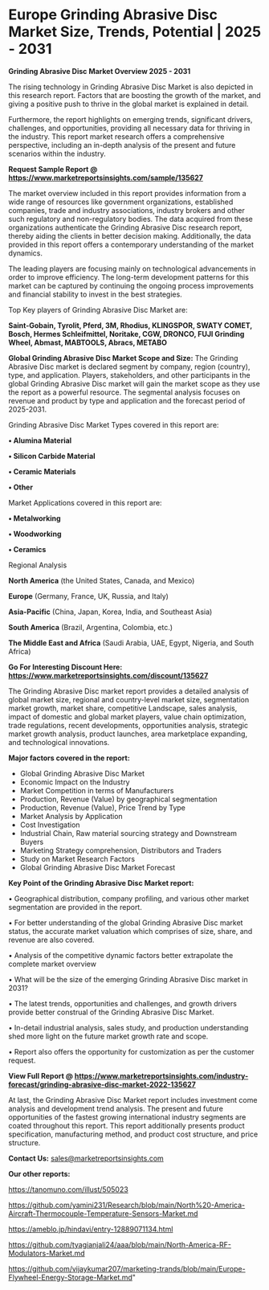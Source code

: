 # Europe Grinding Abrasive Disc Market Size, Trends, Potential | 2025 - 2031

<Strong> Grinding Abrasive Disc Market Overview 2025 - 2031</strong>

The rising technology in Grinding Abrasive Disc Market is also depicted in this research report. Factors that are boosting the growth of the market, and giving a positive push to thrive in the global market is explained in detail.

Furthermore, the report highlights on emerging trends, significant drivers, challenges, and opportunities, providing all necessary data for thriving in the industry. This report market research offers a comprehensive perspective, including an in-depth analysis of the present and future scenarios within the industry.

<strong>Request Sample Report @ <a href=https://www.marketreportsinsights.com/sample/135627>https://www.marketreportsinsights.com/sample/135627</a></strong>

The market overview included in this report provides information from a wide range of resources like government organizations, established companies, trade and industry associations, industry brokers and other such regulatory and non-regulatory bodies. The data acquired from these organizations authenticate the Grinding Abrasive Disc research report, thereby aiding the clients in better decision making. Additionally, the data provided in this report offers a contemporary understanding of the market dynamics.

The leading players are focusing mainly on technological advancements in order to improve efficiency. The long-term development patterns for this market can be captured by continuing the ongoing process improvements and financial stability to invest in the best strategies.

Top Key players of Grinding Abrasive Disc Market are:

<strong>Saint-Gobain, Tyrolit, Pferd, 3M, Rhodius, KLINGSPOR, SWATY COMET, Bosch, Hermes Schleifmittel, Noritake, CGW, DRONCO, FUJI Grinding Wheel, Abmast, MABTOOLS, Abracs, METABO</strong>

<strong><b>Global Grinding Abrasive Disc Market Scope and Size:</b></strong>
The Grinding Abrasive Disc market is declared segment by company, region (country), type, and application. Players, stakeholders, and other participants in the global Grinding Abrasive Disc market will gain the market scope as they use the report as a powerful resource. The segmental analysis focuses on revenue and product by type and application and the forecast period of 2025-2031.

Grinding Abrasive Disc Market Types covered in this report are:

<strong>• Alumina Material

• Silicon Carbide Material

• Ceramic Materials

• Other</strong>

Market Applications covered in this report are:

<strong>• Metalworking

• Woodworking

• Ceramics</strong> 

Regional Analysis

<strong>North America</strong> (the United States, Canada, and Mexico)

<strong>Europe</strong> (Germany, France, UK, Russia, and Italy)

<strong>Asia-Pacific</strong> (China, Japan, Korea, India, and Southeast Asia)

<strong>South America</strong> (Brazil, Argentina, Colombia, etc.)

<strong>The Middle East and Africa</strong> (Saudi Arabia, UAE, Egypt, Nigeria, and South Africa)

<strong>Go For Interesting Discount Here: <a href=https://www.marketreportsinsights.com/discount/135627>https://www.marketreportsinsights.com/discount/135627</a></strong>

The Grinding Abrasive Disc market report provides a detailed analysis of global market size, regional and country-level market size, segmentation market growth, market share, competitive Landscape, sales analysis, impact of domestic and global market players, value chain optimization, trade regulations, recent developments, opportunities analysis, strategic market growth analysis, product launches, area marketplace expanding, and technological innovations.

<strong><b>Major factors covered in the report:</b></strong>
<ul>
  <li>Global Grinding Abrasive Disc Market </li>
  <li>Economic Impact on the Industry</li>
  <li>Market Competition in terms of Manufacturers</li>
  <li>Production, Revenue (Value) by geographical segmentation</li>
  <li>Production, Revenue (Value), Price Trend by Type</li>
  <li>Market Analysis by Application</li>
  <li>Cost Investigation</li>
  <li>Industrial Chain, Raw material sourcing strategy and Downstream Buyers</li>
  <li>Marketing Strategy comprehension, Distributors and Traders</li>
  <li>Study on Market Research Factors</li>
  <li>Global Grinding Abrasive Disc Market Forecast</li>
</ul>

<strong><b>Key Point of the Grinding Abrasive Disc Market report:</b></strong>

• Geographical distribution, company profiling, and various other market segmentation are provided in the report.

• For better understanding of the global Grinding Abrasive Disc market status, the accurate market valuation which comprises of size, share, and revenue are also covered.

• Analysis of the competitive dynamic factors better extrapolate the complete market overview

• What will be the size of the emerging Grinding Abrasive Disc market in 2031?

• The latest trends, opportunities and challenges, and growth drivers provide better construal of the Grinding Abrasive Disc Market.

• In-detail industrial analysis, sales study, and production understanding shed more light on the future market growth rate and scope.

• Report also offers the opportunity for customization as per the customer request.

<strong><b>View Full Report @ <a href=https://www.marketreportsinsights.com/industry-forecast/grinding-abrasive-disc-market-2022-135627>https://www.marketreportsinsights.com/industry-forecast/grinding-abrasive-disc-market-2022-135627</a></b></strong>


At last, the Grinding Abrasive Disc Market report includes investment come analysis and development trend analysis. The present and future opportunities of the fastest growing international industry segments are coated throughout this report. This report additionally presents product specification, manufacturing method, and product cost structure, and price structure.

<strong>Contact Us:</strong>
sales@marketreportsinsights.com

<strong>Our other reports:</strong>

<a href=https://tanomuno.com/illust/505023>https://tanomuno.com/illust/505023</a>

<a href=https://github.com/yamini231/Research/blob/main/North%20-America-Aircraft-Thermocouple-Temperature-Sensors-Market.md>https://github.com/yamini231/Research/blob/main/North%20-America-Aircraft-Thermocouple-Temperature-Sensors-Market.md</a>

<a href=https://ameblo.jp/hindavi/entry-12889071134.html>https://ameblo.jp/hindavi/entry-12889071134.html</a>

<a href=https://github.com/tyagianjali24/aaa/blob/main/North-America-RF-Modulators-Market.md>https://github.com/tyagianjali24/aaa/blob/main/North-America-RF-Modulators-Market.md</a>

<a href=https://github.com/vijaykumar207/marketing-trands/blob/main/Europe-Flywheel-Energy-Storage-Market.md>https://github.com/vijaykumar207/marketing-trands/blob/main/Europe-Flywheel-Energy-Storage-Market.md</a>"
